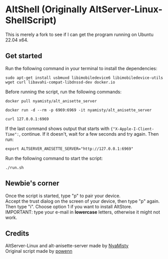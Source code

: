 # AltShell (Originally AltServer-Linux-ShellScript)

This is merely a fork to see if I can get the program running on Ubuntu 22.04 x64.

## Get started
Run the following command in your terminal to install the dependencies:
```
sudo apt-get install usbmuxd libimobiledevice6 libimobiledevice-utils wget curl libavahi-compat-libdnssd-dev docker.io
```  
  
Before running the script, run the following commands:  
```
docker pull nyamisty/alt_anisette_server
```  
```  
docker run -d --rm -p 6969:6969 -it nyamisty/alt_anisette_server
```  
```  
curl 127.0.0.1:6969
```  
If the last command shows output that starts with `{"X-Apple-I-Client-Time":`, continue. If it doesn't, wait for a few seconds and try again. Then run:  
```  
export ALTSERVER_ANISETTE_SERVER="http://127.0.0.1:6969"
```  
  
Run the following command to start the script:
```
./run.sh
```  

## Newbie's corner
Once the script is started, type "p" to pair your device.  
Accept the trust dialog on the screen of your device, then type "p" again.  
Then type "i". Choose option 1 if you want to install AltStore.  
IMPORTANT: type your e-mail in **lowercase** letters, otherwise it might not work.  
  
## Credits
AltServer-Linux and alt-anisette-server made by [NyaMisty](https://github.com/NyaMisty)  
Original script made by [powenn](https://github.com/powenn)
